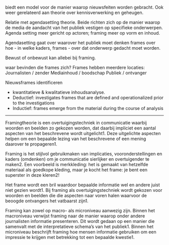 biedt een model voor de manier waarop nieuwsfeiten worden gebracht. Ook weer gerelateerd aan theorie over kennisverwerking en geheugen.

Relatie met agendasetting theorie. Beide richten zich op de manier waarop de media de aandacht van het publiek vestigen op specifieke onderwerpen. Agenda setting meer gericht op actoren; framing meer op vorm en inhoud.

Agendasetting gaat over waarover het publiek moet denken frames over hoe - in welke kaders, frames - over dat onderwerp gedacht moet worden.

Bewust of onbewust kan allebei bij framing.

waar bevinden die frames zich?
Frames hebben meerdere locaties: 
	Journalisten / zender
	Mediainhoud / boodschap
	Publiek / ontvanger

Nieuwsframes identificeren
- kwantitatieve & kwalitatieve inhoudsanalyse.
- Deductief: investigates frames that are defined and operationalized prior to the investigations
- Inductief: frames emerge from the material during the course of analysis

---


Framingtheorie is een overtuigingstechniek in communicatie waarbij woorden en beelden zo gekozen worden, dat daarbij impliciet een aantal aspecten van het beschrevene wordt uitgelicht1. Deze uitgelichte aspecten helpen om een bepaalde lezing van het beschrevene of een mening daarover te propageren1.

Framing is het stijlvol gebruikmaken van implicaties, vooronderstellingen en kaders (omdenken) om je communicatie sierlijker en overtuigender te maken2. Een voorbeeld is merkkleding: het is gemaakt van hetzelfde materiaal als goedkope kleding, maar je kocht het frame: je bent een superster in deze kleren2!

Het frame wordt een bril waardoor bepaalde informatie wel en andere juist niet gezien wordt1. Bij framing als overtuigingstechniek wordt gekozen voor woorden en beelden die die aspecten naar voren halen waarvoor de beoogde ontvangers het vatbaarst zijn1.

Framing kan zowel op macro- als microniveau aanwezig zijn. Binnen het macroniveau verwijst framing naar de manier waarop onder andere journalisten informatie presenteren. Dit wordt gedaan op een manier die samenvalt met de interpretatieve schema’s van het publiek1. Binnen het microniveau beschrijft framing hoe mensen informatie gebruiken om een impressie te krijgen met betrekking tot een bepaalde kwestie1.


